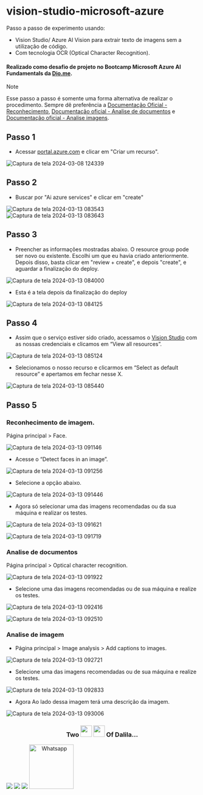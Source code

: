 # vision-studio-microsoft-azure
 Passo a passo de experimento usando:
-  Vision Studio/ Azure AI Vision para extrair texto de imagens sem a utilização de código.
-  Com tecnologia OCR (Optical Character Recognition).
#### Realizado como desafio de projeto no Bootcamp Microsoft Azure AI Fundamentals da [Dio.me](https://www.dio.me/).

> [!NOTE]
> Esse passo a passo é somente uma forma alternativa de realizar o procedimento. Sempre dê preferência a
> [Documentação Oficial - Reconhecimento](https://microsoftlearning.github.io/mslearn-ai-fundamentals/Instructions/Labs/04-face.html), [Documentação oficial - Analise de documentos](https://microsoftlearning.github.io/mslearn-ai-fundamentals/Instructions/Labs/05-ocr.html) e [Documentação oficial - Analise imagens](https://microsoftlearning.github.io/mslearn-ai-fundamentals/Instructions/Labs/03-image-analysis.html).

## Passo 1
- Acessar [portal.azure.com](https://portal.azure.com/) e clicar em "Criar um recurso".
  
![Captura de tela 2024-03-08 124339](https://github.com/DalilaDeveloperMobile/dio-practice-microsoft-azure-ai-fundamentals/assets/29806802/6b52d7d3-3867-4dd1-8dc6-84741690c4f7)
<br>

## Passo 2
- Buscar por "Ai azure services" e clicar em "create"

![Captura de tela 2024-03-13 083543](https://github.com/DalilaDeveloperMobile/dio-practice-microsoft-azure-ai-fundamentals/assets/29806802/b79ed1ed-d445-45b7-b443-ed35e0d1a138)
![Captura de tela 2024-03-13 083643](https://github.com/DalilaDeveloperMobile/dio-practice-microsoft-azure-ai-fundamentals/assets/29806802/8419ddb1-21f6-449f-abb5-f96e61ca7cc6)
<br>

## Passo 3
- Preencher as informações mostradas abaixo. O resource group pode ser novo ou existente. Escolhi um que eu havia criado anteriormente. Depois disso, basta clicar em "review + create", e depois "create", e aguardar a finalização do deploy.
  
![Captura de tela 2024-03-13 084000](https://github.com/DalilaDeveloperMobile/dio-practice-microsoft-azure-ai-fundamentals/assets/29806802/7fdbb19a-b93b-46b3-ae5d-59a234fe659d)

- Esta é a tela depois da finalização do deploy

![Captura de tela 2024-03-13 084125](https://github.com/DalilaDeveloperMobile/dio-practice-microsoft-azure-ai-fundamentals/assets/29806802/5c75d8c0-2f4c-49e1-87b6-0361c1766e7b)
<br>

## Passo 4
- Assim que o serviço estiver sido criado, acessamos o [Vision Studio](https://portal.vision.cognitive.azure.com/?azure-portal=true) com as nossas credenciais e clicamos em “View all resources”.

![Captura de tela 2024-03-13 085124](https://github.com/DalilaDeveloperMobile/dio-practice-microsoft-azure-ai-fundamentals/assets/29806802/b9d58af6-4b57-4e10-9b55-6d48c5402e58)

- Selecionamos o nosso recurso e clicarmos em “Select as default resource” e apertamos em fechar nesse X.

![Captura de tela 2024-03-13 085440](https://github.com/DalilaDeveloperMobile/dio-practice-microsoft-azure-ai-fundamentals/assets/29806802/64e69df8-947b-451b-bb12-d7608577d8d8)
<br>

## Passo 5
### Reconhecimento de imagem.
Página principal > Face.

![Captura de tela 2024-03-13 091146](https://github.com/DalilaDeveloperMobile/dio-practice-microsoft-azure-ai-fundamentals/assets/29806802/0d68e711-6787-42de-b6f6-6e3e96c3e27d)

- Acesse o “Detect faces in an image”.

![Captura de tela 2024-03-13 091256](https://github.com/DalilaDeveloperMobile/dio-practice-microsoft-azure-ai-fundamentals/assets/29806802/628c14e6-5be4-49c4-83c7-3964e70ac03f)

- Selecione a opção abaixo.

![Captura de tela 2024-03-13 091446](https://github.com/DalilaDeveloperMobile/dio-practice-microsoft-azure-ai-fundamentals/assets/29806802/70ec0b9e-e933-4762-905c-c0e993cb0672)

- Agora só selecionar uma das imagens recomendadas ou da sua máquina e realizar os testes.

![Captura de tela 2024-03-13 091621](https://github.com/DalilaDeveloperMobile/dio-practice-microsoft-azure-ai-fundamentals/assets/29806802/23a4fa3a-31e6-40d7-9c22-20725404c86b)

![Captura de tela 2024-03-13 091719](https://github.com/DalilaDeveloperMobile/dio-practice-microsoft-azure-ai-fundamentals/assets/29806802/c9aa487f-a4bc-48c2-9029-231203cfa090)

### Analise de documentos
Página principal > Optical character recognition.

![Captura de tela 2024-03-13 091922](https://github.com/DalilaDeveloperMobile/dio-practice-microsoft-azure-ai-fundamentals/assets/29806802/c8e7e78b-cc72-41fc-9cb7-3e7666cb0131)

- Selecione uma das imagens recomendadas ou de sua máquina e realize os testes.

![Captura de tela 2024-03-13 092416](https://github.com/DalilaDeveloperMobile/dio-practice-microsoft-azure-ai-fundamentals/assets/29806802/12b20caf-4134-4f58-a924-01bc9bb1399e)

![Captura de tela 2024-03-13 092510](https://github.com/DalilaDeveloperMobile/dio-practice-microsoft-azure-ai-fundamentals/assets/29806802/336ab6fd-5336-4b20-9dd9-d5a6c3670ca5)

### Analise de imagem
- Página principal > Image analysis > Add captions to images.

![Captura de tela 2024-03-13 092721](https://github.com/DalilaDeveloperMobile/dio-practice-microsoft-azure-ai-fundamentals/assets/29806802/9df42edb-0a4d-44ea-977d-a7fdbee7bcb7)

- Selecione uma das imagens recomendadas ou de sua máquina e realize os testes.

![Captura de tela 2024-03-13 092833](https://github.com/DalilaDeveloperMobile/dio-practice-microsoft-azure-ai-fundamentals/assets/29806802/1a0c134a-1d7a-4a0d-91af-cb8bbce70b35)

- Agora Ao lado dessa imagem terá uma descrição da imagem.

![Captura de tela 2024-03-13 093006](https://github.com/DalilaDeveloperMobile/dio-practice-microsoft-azure-ai-fundamentals/assets/29806802/25ae9539-7d7f-4266-9490-a03de0183160)

<h3 align="center"> Two <img src="https://media.giphy.com/media/ObNTw8Uzwy6KQ/giphy.gif" width="30px"> <img src="https://media.giphy.com/media/ObNTw8Uzwy6KQ/giphy.gif" width="30px"> Of Dalila...</h3>
<div align="center"  style="display: inline-block">
  <a href="https://www.linkedin.com/in/dalila-cust%C3%B3dio-046076181/" target="_blank"><img src="https://img.shields.io/badge/-LinkedIn-%230077B5?style=for-the-badge&logo=linkedin&logoColor=white" target="_blank"></a> 
  <a href = "mailto:dalila.dalila70@gmail.com"><img src="https://img.shields.io/badge/Gmail-D14836?style=for-the-badge&logo=gmail&logoColor=white" target="_blank"></a>
  <a href="https://instagram.com/dalila.dalila70" target="_blank"><img src="https://img.shields.io/badge/-Instagram-%23E4405F?style=for-the-badge&logo=instagram&logoColor=white" target="_blank"></a>
  <a target="_blank" href="https://api.whatsapp.com/send?phone=5588997138541"><img  alt="Whatsapp" width="117px" src="https://img.shields.io/badge/WhatsApp-25D366?style=for-the-badge&logo=whatsapp&logoColor=white"/></a> 
</div>
